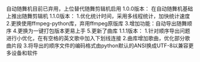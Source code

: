 自动随舞机目前已弃用，上位替代随舞剪辑机启用
1.0.0版本：
 在自动随舞机基础上推出随舞剪辑机
1.1.0版本：
 1.优化统计时间，采用多线程统计，加快统计速度
 2.更换使用ffmpeg-python库，弃用ffmpeg原版库
 3.增加功能：自动导出随舞顺序
 4.更换为一键打包版本更易上手
 5.更新了曲库
1.1.1版本：
 1.针对顺序导出问题进行小优化，在有空格的英文歌中加入下划线连接
 2.曲库增加歌曲，优化部分歌曲片段
 3.将导出的顺序文件的编码格式由python默认的ANSI换成UTF-8以兼容更多设备和软件
